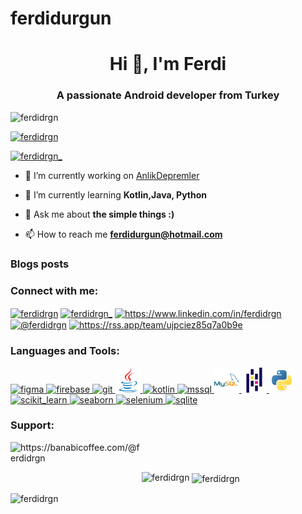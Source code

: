 # ferdidurgun

<h1 align="center">Hi 👋, I'm Ferdi</h1>
<h3 align="center">A passionate Android developer from Turkey</h3>

<p align="left"> <img src="https://komarev.com/ghpvc/?username=ferdidrgn&label=Profile%20views&color=0e75b6&style=flat" alt="ferdidrgn" /> </p>

<p align="left"> <a href="https://github.com/ryo-ma/github-profile-trophy"><img src="https://github-profile-trophy.vercel.app/?username=ferdidrgn" alt="ferdidrgn" /></a> </p>

<p align="left"> <a href="https://twitter.com/ferdidrgn_" target="blank"><img src="https://img.shields.io/twitter/follow/ferdidrgn_?logo=twitter&style=for-the-badge" alt="ferdidrgn_" /></a> </p>

- 🔭 I’m currently working on [AnlikDepremler](https://github.com/ferdidrgn/AnlikDepremler/)

- 🌱 I’m currently learning **Kotlin,Java, Python**

- 💬 Ask me about **the simple things :)**

- 📫 How to reach me **ferdidurgun@hotmail.com**

### Blogs posts
<!-- BLOG-POST-LIST:START -->
<!-- BLOG-POST-LIST:END -->

<h3 align="left">Connect with me:</h3>
<p align="left">
<a href="https://dev.to/ferdidrgn" target="blank"><img align="center" src="https://raw.githubusercontent.com/rahuldkjain/github-profile-readme-generator/master/src/images/icons/Social/devto.svg" alt="ferdidrgn" height="30" width="40" /></a>
<a href="https://twitter.com/ferdidrgn_" target="blank"><img align="center" src="https://raw.githubusercontent.com/rahuldkjain/github-profile-readme-generator/master/src/images/icons/Social/twitter.svg" alt="ferdidrgn_" height="30" width="40" /></a>
<a href="https://linkedin.com/in/https://www.linkedin.com/in/ferdidrgn" target="blank"><img align="center" src="https://raw.githubusercontent.com/rahuldkjain/github-profile-readme-generator/master/src/images/icons/Social/linked-in-alt.svg" alt="https://www.linkedin.com/in/ferdidrgn" height="30" width="40" /></a>
<a href="https://medium.com/@ferdidrgn" target="blank"><img align="center" src="https://raw.githubusercontent.com/rahuldkjain/github-profile-readme-generator/master/src/images/icons/Social/medium.svg" alt="@ferdidrgn" height="30" width="40" /></a>
<a href="/https://rss.app/team/ujpciez85q7a0b9e" target="blank"><img align="center" src="https://raw.githubusercontent.com/rahuldkjain/github-profile-readme-generator/master/src/images/icons/Social/rss.svg" alt="https://rss.app/team/ujpciez85q7a0b9e" height="30" width="40" /></a>
</p>

<h3 align="left">Languages and Tools:</h3>
<p align="left"> <a href="https://www.figma.com/" target="_blank" rel="noreferrer"> <img src="https://www.vectorlogo.zone/logos/figma/figma-icon.svg" alt="figma" width="40" height="40"/> </a> <a href="https://firebase.google.com/" target="_blank" rel="noreferrer"> <img src="https://www.vectorlogo.zone/logos/firebase/firebase-icon.svg" alt="firebase" width="40" height="40"/> </a> <a href="https://git-scm.com/" target="_blank" rel="noreferrer"> <img src="https://www.vectorlogo.zone/logos/git-scm/git-scm-icon.svg" alt="git" width="40" height="40"/> </a> <a href="https://www.java.com" target="_blank" rel="noreferrer"> <img src="https://raw.githubusercontent.com/devicons/devicon/master/icons/java/java-original.svg" alt="java" width="40" height="40"/> </a> <a href="https://kotlinlang.org" target="_blank" rel="noreferrer"> <img src="https://www.vectorlogo.zone/logos/kotlinlang/kotlinlang-icon.svg" alt="kotlin" width="40" height="40"/> </a> <a href="https://www.microsoft.com/en-us/sql-server" target="_blank" rel="noreferrer"> <img src="https://www.svgrepo.com/show/303229/microsoft-sql-server-logo.svg" alt="mssql" width="40" height="40"/> </a> <a href="https://www.mysql.com/" target="_blank" rel="noreferrer"> <img src="https://raw.githubusercontent.com/devicons/devicon/master/icons/mysql/mysql-original-wordmark.svg" alt="mysql" width="40" height="40"/> </a> <a href="https://pandas.pydata.org/" target="_blank" rel="noreferrer"> <img src="https://raw.githubusercontent.com/devicons/devicon/2ae2a900d2f041da66e950e4d48052658d850630/icons/pandas/pandas-original.svg" alt="pandas" width="40" height="40"/> </a> <a href="https://www.python.org" target="_blank" rel="noreferrer"> <img src="https://raw.githubusercontent.com/devicons/devicon/master/icons/python/python-original.svg" alt="python" width="40" height="40"/> </a> <a href="https://scikit-learn.org/" target="_blank" rel="noreferrer"> <img src="https://upload.wikimedia.org/wikipedia/commons/0/05/Scikit_learn_logo_small.svg" alt="scikit_learn" width="40" height="40"/> </a> <a href="https://seaborn.pydata.org/" target="_blank" rel="noreferrer"> <img src="https://seaborn.pydata.org/_images/logo-mark-lightbg.svg" alt="seaborn" width="40" height="40"/> </a> <a href="https://www.selenium.dev" target="_blank" rel="noreferrer"> <img src="https://raw.githubusercontent.com/detain/svg-logos/780f25886640cef088af994181646db2f6b1a3f8/svg/selenium-logo.svg" alt="selenium" width="40" height="40"/> </a> <a href="https://www.sqlite.org/" target="_blank" rel="noreferrer"> <img src="https://www.vectorlogo.zone/logos/sqlite/sqlite-icon.svg" alt="sqlite" width="40" height="40"/> </a> </p>

<h3 align="left">Support:</h3>
<p><a href="https://www.buymeacoffee.com/https://banabicoffee.com/@ferdidrgn"> <img align="left" src="https://cdn.buymeacoffee.com/buttons/v2/default-yellow.png" height="50" width="210" alt="https://banabicoffee.com/@ferdidrgn" /></a></p><br><br>

<p><img align="left" src="https://github-readme-stats.vercel.app/api/top-langs?username=ferdidrgn&show_icons=true&locale=en&layout=compact" alt="ferdidrgn" /></p>

<p>&nbsp;<img align="center" src="https://github-readme-stats.vercel.app/api?username=ferdidrgn&show_icons=true&locale=en" alt="ferdidrgn" /></p>

<p><img align="center" src="https://github-readme-streak-stats.herokuapp.com/?user=ferdidrgn&" alt="ferdidrgn" /></p>
